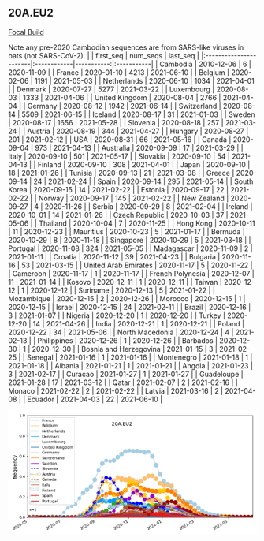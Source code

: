 

## 20A.EU2
[Focal Build](https://nextstrain.org/groups/neherlab/ncov/20A.EU2?f_region=Europe)

Note any pre-2020 Cambodian sequences are from SARS-like viruses in bats (not SARS-CoV-2).
|                        | first_seq   |   num_seqs | last_seq   |
|:-----------------------|:------------|-----------:|:-----------|
| Cambodia               | 2010-12-06  |          6 | 2020-11-09 |
| France                 | 2020-01-10  |       4213 | 2021-06-10 |
| Belgium                | 2020-02-06  |       1191 | 2021-05-03 |
| Netherlands            | 2020-06-10  |       1034 | 2021-04-01 |
| Denmark                | 2020-07-27  |       5277 | 2021-03-22 |
| Luxembourg             | 2020-08-03  |       1333 | 2021-04-06 |
| United Kingdom         | 2020-08-04  |       2766 | 2021-04-04 |
| Germany                | 2020-08-12  |       1942 | 2021-06-14 |
| Switzerland            | 2020-08-14  |       5509 | 2021-06-15 |
| Iceland                | 2020-08-17  |         31 | 2021-01-03 |
| Sweden                 | 2020-08-17  |       1656 | 2021-05-28 |
| Slovenia               | 2020-08-18  |        257 | 2021-03-24 |
| Austria                | 2020-08-19  |        344 | 2021-04-27 |
| Hungary                | 2020-08-27  |        201 | 2021-02-12 |
| USA                    | 2020-08-31  |         66 | 2021-05-16 |
| Canada                 | 2020-09-04  |        973 | 2021-04-13 |
| Australia              | 2020-09-09  |         17 | 2021-03-29 |
| Italy                  | 2020-09-10  |        501 | 2021-05-17 |
| Slovakia               | 2020-09-10  |         54 | 2021-04-13 |
| Finland                | 2020-09-10  |        308 | 2021-04-01 |
| Japan                  | 2020-09-10  |         18 | 2021-01-26 |
| Tunisia                | 2020-09-13  |         21 | 2021-03-08 |
| Greece                 | 2020-09-14  |         24 | 2021-02-24 |
| Spain                  | 2020-09-14  |        295 | 2021-05-14 |
| South Korea            | 2020-09-15  |         14 | 2021-02-22 |
| Estonia                | 2020-09-17  |         22 | 2021-02-22 |
| Norway                 | 2020-09-17  |        145 | 2021-02-22 |
| New Zealand            | 2020-09-27  |          4 | 2020-11-26 |
| Serbia                 | 2020-09-29  |          8 | 2021-02-04 |
| Ireland                | 2020-10-01  |         14 | 2021-01-26 |
| Czech Republic         | 2020-10-03  |         37 | 2021-05-06 |
| Thailand               | 2020-10-04  |          7 | 2020-11-25 |
| Hong Kong              | 2020-10-11  |         11 | 2020-12-23 |
| Mauritius              | 2020-10-23  |          5 | 2021-01-17 |
| Bermuda                | 2020-10-29  |          8 | 2020-11-18 |
| Singapore              | 2020-10-29  |          5 | 2021-03-18 |
| Portugal               | 2020-11-08  |        324 | 2021-05-05 |
| Madagascar             | 2020-11-09  |          2 | 2021-01-11 |
| Croatia                | 2020-11-12  |         39 | 2021-04-23 |
| Bulgaria               | 2020-11-16  |         53 | 2021-03-15 |
| United Arab Emirates   | 2020-11-17  |          5 | 2020-11-22 |
| Cameroon               | 2020-11-17  |          1 | 2020-11-17 |
| French Polynesia       | 2020-12-07  |         11 | 2021-01-14 |
| Kosovo                 | 2020-12-11  |          1 | 2020-12-11 |
| Taiwan                 | 2020-12-12  |          1 | 2020-12-12 |
| Suriname               | 2020-12-13  |          5 | 2021-01-22 |
| Mozambique             | 2020-12-15  |          2 | 2020-12-26 |
| Morocco                | 2020-12-15  |          1 | 2020-12-15 |
| Israel                 | 2020-12-15  |         24 | 2021-02-11 |
| Brazil                 | 2020-12-16  |          3 | 2021-01-07 |
| Nigeria                | 2020-12-20  |          1 | 2020-12-20 |
| Turkey                 | 2020-12-20  |         14 | 2021-04-26 |
| India                  | 2020-12-21  |          1 | 2020-12-21 |
| Poland                 | 2020-12-22  |         34 | 2021-05-06 |
| North Macedonia        | 2020-12-24  |          4 | 2021-02-13 |
| Philippines            | 2020-12-26  |          1 | 2020-12-26 |
| Barbados               | 2020-12-30  |          1 | 2020-12-30 |
| Bosnia and Herzegovina | 2021-01-15  |          3 | 2021-02-25 |
| Senegal                | 2021-01-16  |          1 | 2021-01-16 |
| Montenegro             | 2021-01-18  |          1 | 2021-01-18 |
| Albania                | 2021-01-21  |          1 | 2021-01-21 |
| Angola                 | 2021-01-23  |          3 | 2021-02-17 |
| Curacao                | 2021-01-27  |          1 | 2021-01-27 |
| Guadeloupe             | 2021-01-28  |         17 | 2021-03-12 |
| Qatar                  | 2021-02-07  |          2 | 2021-02-16 |
| Monaco                 | 2021-02-22  |          2 | 2021-02-22 |
| Latvia                 | 2021-03-16  |          2 | 2021-04-08 |
| Ecuador                | 2021-04-03  |         22 | 2021-06-10 |

![Overall trends 20A.EU2](/overall_trends_figures/overall_trends_20A.EU2.png)